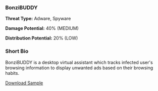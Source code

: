 ### **BonziBUDDY**

**Threat Type:** Adware, Spyware




**Damage Potential:** 40% (MEDIUM)

**Distribution Potential:** 20% (LOW)


### **Short Bio**
BonziBUDDY is a desktop virtual assistant which tracks infected user's browsing information to display unwanted ads based on their browsing habits.

[Download Sample](https://mega.nz/file/0LtmGCAT#mgRTe6HsuC2QxImXnOZ8F7jCloa1yO_FvJ3HdV96HkI)
